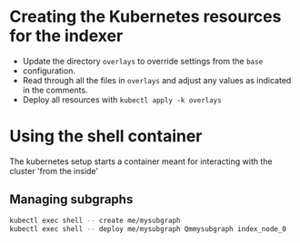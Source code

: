 # Creating the Kubernetes resources for the indexer

* Update the directory `overlays` to override settings from the `base`
* configuration.
* Read through all the files in `overlays` and adjust any values as indicated
  in the comments.
* Deploy all resources with `kubectl apply -k overlays`

# Using the shell container

The kubernetes setup starts a container meant for interacting with the
cluster 'from the inside'

## Managing subgraphs

```bash
kubectl exec shell -- create me/mysubgraph
kubectl exec shell -- deploy me/mysubgraph Qmmysubgraph index_node_0
```